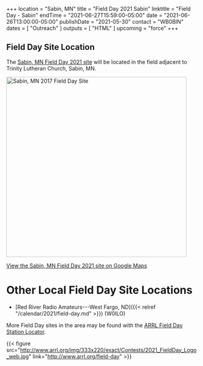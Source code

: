 +++
location = "Sabin, MN"
title = "Field Day 2021 Sabin"
linktitle = "Field Day - Sabin"
endTime = "2021-06-27T15:59:00-05:00"
date = "2021-06-26T13:00:00-05:00"
publishDate = "2021-05-30"
contact = "WB0BIN"
dates = [ "Outreach" ]
outputs = [ "HTML" ]
upcoming = "force"
+++
## Field Day Site Location

The [Sabin, MN Field Day 2021 site](https://goo.gl/maps/3LZgFLksDvk) will be located in the field adjacent to Trinity Lutheran Church, Sabin, MN.

<a data-flickr-embed="true"  href="https://www.flickr.com/photos/147076354@N03/35284000302/in/dateposted-public/" title="Sabin, MN 2021 Field Day Site"><img src="https://c1.staticflickr.com/5/4239/35284000302_f9635a5ac1.jpg" width="474" height="474" alt="Sabin, MN 2017 Field Day Site"></a><script async src="//embedr.flickr.com/assets/client-code.js" charset="utf-8"></script>

[View the Sabin, MN Field Day 2021 site on Google Maps](https://goo.gl/maps/3LZgFLksDvk)

# Other Local Field Day Site Locations

* [Red River Radio Amateurs---West Fargo, ND]({{< relref "/calendar/2021/field-day.md" >}}) (W0ILO)

More Field Day sites in the area may be found with the 
[ARRL Field Day Station Locator](http://www.arrl.org/field-day-locator).

{{< figure src="http://www.arrl.org/img/333x220/exact/Contests/2021_FieldDay_Logo_web.jpg" link="http://www.arrl.org/field-day" >}}
